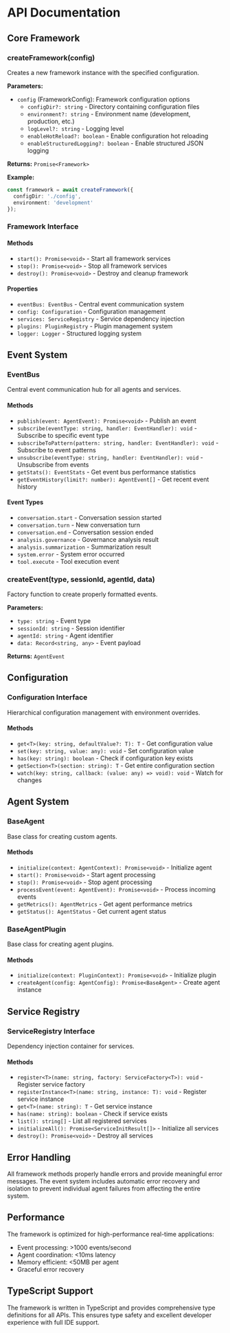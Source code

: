 # API Documentation

## Core Framework

### createFramework(config)

Creates a new framework instance with the specified configuration.

**Parameters:**
- `config` (FrameworkConfig): Framework configuration options
  - `configDir?: string` - Directory containing configuration files
  - `environment?: string` - Environment name (development, production, etc.)
  - `logLevel?: string` - Logging level
  - `enableHotReload?: boolean` - Enable configuration hot reloading
  - `enableStructuredLogging?: boolean` - Enable structured JSON logging

**Returns:** `Promise<Framework>`

**Example:**
```typescript
const framework = await createFramework({
  configDir: './config',
  environment: 'development'
});
```

### Framework Interface

#### Methods

- `start(): Promise<void>` - Start all framework services
- `stop(): Promise<void>` - Stop all framework services
- `destroy(): Promise<void>` - Destroy and cleanup framework

#### Properties

- `eventBus: EventBus` - Central event communication system
- `config: Configuration` - Configuration management
- `services: ServiceRegistry` - Service dependency injection
- `plugins: PluginRegistry` - Plugin management system
- `logger: Logger` - Structured logging system

## Event System

### EventBus

Central event communication hub for all agents and services.

#### Methods

- `publish(event: AgentEvent): Promise<void>` - Publish an event
- `subscribe(eventType: string, handler: EventHandler): void` - Subscribe to specific event type
- `subscribeToPattern(pattern: string, handler: EventHandler): void` - Subscribe to event patterns
- `unsubscribe(eventType: string, handler: EventHandler): void` - Unsubscribe from events
- `getStats(): EventStats` - Get event bus performance statistics
- `getEventHistory(limit?: number): AgentEvent[]` - Get recent event history

#### Event Types

- `conversation.start` - Conversation session started
- `conversation.turn` - New conversation turn
- `conversation.end` - Conversation session ended
- `analysis.governance` - Governance analysis result
- `analysis.summarization` - Summarization result
- `system.error` - System error occurred
- `tool.execute` - Tool execution event

### createEvent(type, sessionId, agentId, data)

Factory function to create properly formatted events.

**Parameters:**
- `type: string` - Event type
- `sessionId: string` - Session identifier
- `agentId: string` - Agent identifier
- `data: Record<string, any>` - Event payload

**Returns:** `AgentEvent`

## Configuration

### Configuration Interface

Hierarchical configuration management with environment overrides.

#### Methods

- `get<T>(key: string, defaultValue?: T): T` - Get configuration value
- `set(key: string, value: any): void` - Set configuration value
- `has(key: string): boolean` - Check if configuration key exists
- `getSection<T>(section: string): T` - Get entire configuration section
- `watch(key: string, callback: (value: any) => void): void` - Watch for changes

## Agent System

### BaseAgent

Base class for creating custom agents.

#### Methods

- `initialize(context: AgentContext): Promise<void>` - Initialize agent
- `start(): Promise<void>` - Start agent processing
- `stop(): Promise<void>` - Stop agent processing
- `processEvent(event: AgentEvent): Promise<void>` - Process incoming events
- `getMetrics(): AgentMetrics` - Get agent performance metrics
- `getStatus(): AgentStatus` - Get current agent status

### BaseAgentPlugin

Base class for creating agent plugins.

#### Methods

- `initialize(context: PluginContext): Promise<void>` - Initialize plugin
- `createAgent(config: AgentConfig): Promise<BaseAgent>` - Create agent instance

## Service Registry

### ServiceRegistry Interface

Dependency injection container for services.

#### Methods

- `register<T>(name: string, factory: ServiceFactory<T>): void` - Register service factory
- `registerInstance<T>(name: string, instance: T): void` - Register service instance
- `get<T>(name: string): T` - Get service instance
- `has(name: string): boolean` - Check if service exists
- `list(): string[]` - List all registered services
- `initializeAll(): Promise<ServiceInitResult[]>` - Initialize all services
- `destroy(): Promise<void>` - Destroy all services

## Error Handling

All framework methods properly handle errors and provide meaningful error messages. The event system includes automatic error recovery and isolation to prevent individual agent failures from affecting the entire system.

## Performance

The framework is optimized for high-performance real-time applications:

- Event processing: >1000 events/second
- Agent coordination: <10ms latency
- Memory efficient: <50MB per agent
- Graceful error recovery

## TypeScript Support

The framework is written in TypeScript and provides comprehensive type definitions for all APIs. This ensures type safety and excellent developer experience with full IDE support.